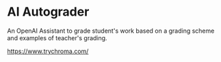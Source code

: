# AI Autograder

An OpenAI Assistant to grade student's work based on a grading scheme and examples of teacher's grading.

https://www.trychroma.com/
